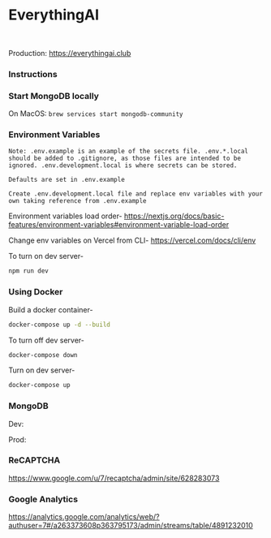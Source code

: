 # EverythingAI

<br />

Production: https://everythingai.club

### Instructions

### Start MongoDB locally

On MacOS: `brew services start mongodb-community`

### Environment Variables

```
Note: .env.example is an example of the secrets file. .env.*.local should be added to .gitignore, as those files are intended to be ignored. .env.development.local is where secrets can be stored.

Defaults are set in .env.example

Create .env.development.local file and replace env variables with your own taking reference from .env.example
```

Environment variables load order- https://nextjs.org/docs/basic-features/environment-variables#environment-variable-load-order

Change env variables on Vercel from CLI- https://vercel.com/docs/cli/env

To turn on dev server-

```sh
npm run dev
```

### Using Docker

Build a docker container-

```sh
docker-compose up -d --build
```

To turn off dev server-

```sh
docker-compose down
```

Turn on dev server-

```sh
docker-compose up
```

### MongoDB

Dev:

Prod:

### ReCAPTCHA

https://www.google.com/u/7/recaptcha/admin/site/628283073

### Google Analytics

https://analytics.google.com/analytics/web/?authuser=7#/a263373608p363795173/admin/streams/table/4891232010
